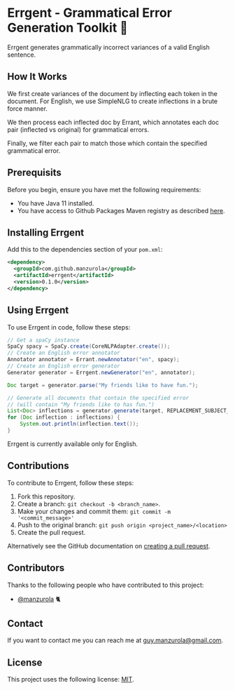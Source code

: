 # Errgent - Grammatical Error Generation Toolkit 🤖

Errgent generates grammatically incorrect variances of a valid English sentence.

## How It Works

We first create variances of the document by inflecting each token in the document. For English, we use SimpleNLG to create inflections in a brute force manner. 

We then process each inflected doc by Errant, which annotates each doc pair (inflected vs original) for grammatical errors.

Finally, we filter each pair to match those which contain the specified grammatical error. 

## Prerequisits

Before you begin, ensure you have met the following requirements:

* You have Java 11 installed.
* You have access to Github Packages Maven registry as described [here](https://docs.github.com/en/packages/working-with-a-github-packages-registry/working-with-the-apache-maven-registry#authenticating-to-github-packages).

## Installing Errgent

Add this to the dependencies section of your `pom.xml`:
```xml
<dependency>
  <groupId>com.github.manzurola</groupId>
  <artifactId>errgent</artifactId>
  <version>0.1.0</version>
</dependency>
```

## Using Errgent

To use Errgent in code, follow these steps:

```java
// Get a spaCy instance
SpaCy spacy = SpaCy.create(CoreNLPAdapter.create());
// Create an English error annotator
Annotator annotator = Errant.newAnnotator("en", spacy);
// Create an English error generator
Generator generator = Errgent.newGenerator("en", annotator);

Doc target = generator.parse("My friends like to have fun.");

// Generate all documents that contain the specified error 
// (will contain "My friends like to has fun.")
List<Doc> inflections = generator.generate(target, REPLACEMENT_SUBJECT_VERB_AGREEMENT);
for (Doc inflection : inflections) {
    System.out.println(inflection.text());
}
```

Errgent is currently available only for English.

## Contributions

To contribute to Errgent, follow these steps:

1. Fork this repository.
2. Create a branch: `git checkout -b <branch_name>`.
3. Make your changes and commit them: `git commit -m '<commit_message>'`
4. Push to the original branch: `git push origin <project_name>/<location>`
5. Create the pull request.

Alternatively see the GitHub documentation on [creating a pull request](https://docs.github.com/en/github/collaborating-with-pull-requests/proposing-changes-to-your-work-with-pull-requests/creating-a-pull-request).

        
## Contributors
        
Thanks to the following people who have contributed to this project:
        
* [@manzurola](https://github.com/manzurola) 🐈        

## Contact

If you want to contact me you can reach me at [guy.manzurola@gmail.com](guy.manzurola@gmail.com).

## License
        
This project uses the following license: [MIT](https://github.com/manzurola/errgent/blob/main/LICENSE).
